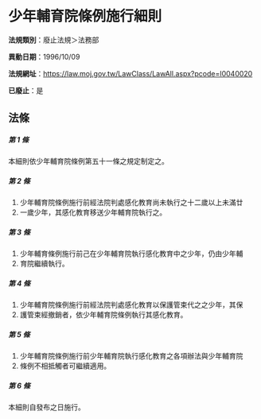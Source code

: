 # 少年輔育院條例施行細則

**法規類別**：廢止法規＞法務部

**異動日期**：1996/10/09  

**法規網址**：https://law.moj.gov.tw/LawClass/LawAll.aspx?pcode=I0040020

**已廢止**：是



## 法條
##### 第 1 條
本細則依少年輔育院條例第五十一條之規定制定之。

##### 第 2 條
1. 少年輔育院條例施行前經法院判處感化教育尚未執行之十二歲以上未滿廿
1. 一歲少年，其感化教育移送少年輔育院執行之。

##### 第 3 條
1. 少年輔育條例施行前己在少年輔育院執行感化教育中之少年，仍由少年輔
1. 育院繼續執行。

##### 第 4 條
1. 少年輔育院條例施行前經法院判處感化教育以保護管束代之之少年，其保
1. 護管束經撤銷者，依少年輔育院條例執行其感化教育。

##### 第 5 條
1. 少年輔育院條例施行前少年輔育院執行感化教育之各項辦法與少年輔育院
1. 條例不相抵觸者可繼續適用。

##### 第 6 條
本細則自發布之日施行。


